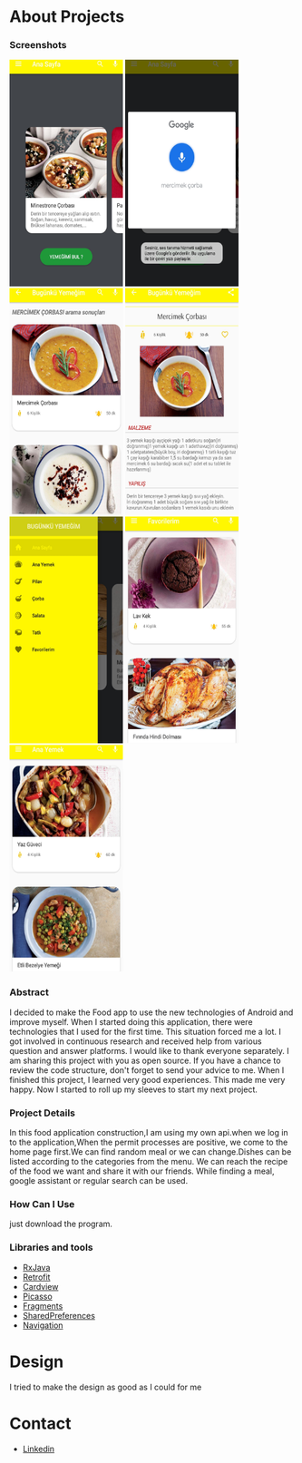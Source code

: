 # About Projects #

### Screenshots ###
<img src="app/src/main/res/drawable/ss1.jpg" width="200" height="400" padding="5"/>      <img src="app/src/main/res/drawable/ss2.jpg" width="200" height="400"/>      <img src="app/src/main/res/drawable/ss3.jpg" width="200" height="400"/>      <img src="app/src/main/res/drawable/ss4.jpg" width="200" height="400"/>      <img src="app/src/main/res/drawable/ss5.jpg" width="200" height="400"/>   <img src="app/src/main/res/drawable/ss6.jpg" width="200" height="400"/>   <img src="app/src/main/res/drawable/ss7.jpg" width="200" height="400"/>


### Abstract ###

I decided to make the Food app to use the new technologies of Android and improve myself. When I started doing this application, there were technologies that I used for the first time. This situation forced me a lot. I got involved in continuous research and received help from various question and answer platforms. I would like to thank everyone separately. I am sharing this project with you as open source. If you have a chance to review the code structure, don't forget to send your advice to me. When I finished this project, I learned very good experiences. This made me very happy. Now I started to roll up my sleeves to start my next project.


### Project Details ###

In this food application construction,I am using my own api.when we log in to the application,When the permit processes are positive, we come to the home page first.We can find random meal or we can change.Dishes can be listed according to the categories from the menu. We can reach the recipe of the food we want and share it with our friends. While finding a meal, google assistant or regular search can be used.


### How Can I Use ###

just download the program.


### Libraries and tools ###

* [RxJava](https://github.com/ReactiveX/RxJava)
* [Retrofit](https://square.github.io/retrofit/)
* [Cardview](https://developer.android.com/guide/topics/ui/layout/cardview)
* [Picasso](https://square.github.io/picasso/)
* [Fragments](https://developer.android.com/guide/components/fragments)
* [SharedPreferences](https://developer.android.com/reference/android/content/SharedPreferences)
* [Navigation](https://developer.android.com/guide/navigation)

# Design #

I tried to make the design as good as I could for me

# Contact #

* [Linkedin](https://www.linkedin.com/in/recep-ye%C5%9Filkaya-59b5ba173/)

